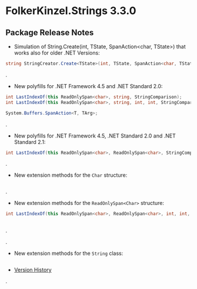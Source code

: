 # FolkerKinzel.Strings 3.3.0
## Package Release Notes

- Simulation of String.Create<TState>(int, TState, SpanAction<char, TState>) that works also for 
older .NET Versions:
```csharp
string StringCreator.Create<TState>(int, TState, SpanAction<char, TState>);
```

.

- New polyfills for .NET Framework 4.5 and .NET Standard 2.0:
```csharp
int LastIndexOf(this ReadOnlySpan<char>, string, StringComparison);
int LastIndexOf(this ReadOnlySpan<char>, string, int, int, StringComparison);

System.Buffers.SpanAction<T, TArg>;
```
.

- New polyfills for .NET Framework 4.5, .NET Standard 2.0 and .NET Standard 2.1:
```csharp
int LastIndexOf(this ReadOnlySpan<char>, ReadOnlySpan<char>, StringComparison);
```
.

- New extension methods for the `Char` structure:
```csharp

```
.

- New extension methods for the `ReadOnlySpan<Char>` structure:
```csharp
int LastIndexOf(this ReadOnlySpan<char>, ReadOnlySpan<char>, int, int, StringComparison);
        
```
.


.

- New extension methods for the `String` class:
```csharp

```


- [Version History](https://github.com/FolkerKinzel/Strings/releases)

.
